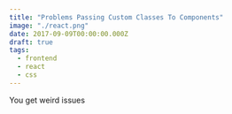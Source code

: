 ```yaml
---
title: "Problems Passing Custom Classes To Components"
image: "./react.png"
date: 2017-09-09T00:00:00.000Z
draft: true
tags:
  - frontend
  - react
  - css
---
```


You get weird issues
